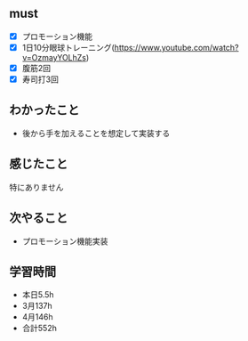 
## must
- [x] プロモーション機能
- [x] 1日10分眼球トレーニング(https://www.youtube.com/watch?v=OzmayYOLhZs)
- [x] 腹筋2回
- [x] 寿司打3回

## わかったこと
- 後から手を加えることを想定して実装する



## 感じたこと
特にありません


## 次やること
  - プロモーション機能実装

## 学習時間
  - 本日5.5h
  - 3月137h
  - 4月146h
  - 合計552h
